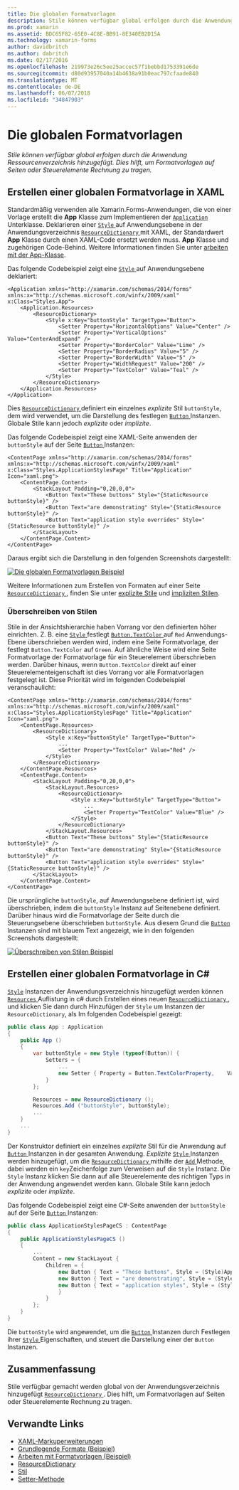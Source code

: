 ```yaml
---
title: Die globalen Formatvorlagen
description: Stile können verfügbar global erfolgen durch die Anwendung Ressourcenverzeichnis hinzugefügt. Dies hilft, um Formatvorlagen auf Seiten oder Steuerelemente Rechnung zu tragen.
ms.prod: xamarin
ms.assetid: BDC65F82-65E0-4C8E-BB91-8E340EB2D15A
ms.technology: xamarin-forms
author: davidbritch
ms.author: dabritch
ms.date: 02/17/2016
ms.openlocfilehash: 219973e26c5ee25accec57f1bebbd1753391e6de
ms.sourcegitcommit: d80d93957040a14b4638a91b0eac797cfaade840
ms.translationtype: MT
ms.contentlocale: de-DE
ms.lasthandoff: 06/07/2018
ms.locfileid: "34847903"
---
```

# <a name="global-styles"></a>Die globalen Formatvorlagen

_Stile können verfügbar global erfolgen durch die Anwendung Ressourcenverzeichnis hinzugefügt. Dies hilft, um Formatvorlagen auf Seiten oder Steuerelemente Rechnung zu tragen._

## <a name="creating-a-global-style-in-xaml"></a>Erstellen einer globalen Formatvorlage in XAML

Standardmäßig verwenden alle Xamarin.Forms-Anwendungen, die von einer Vorlage erstellt die **App** Klasse zum Implementieren der [ `Application` ](https://developer.xamarin.com/api/type/Xamarin.Forms.Application/) Unterklasse. Deklarieren einer [ `Style` ](https://developer.xamarin.com/api/type/Xamarin.Forms.Style/) auf Anwendungsebene in der Anwendungsverzeichnis [ `ResourceDictionary` ](https://developer.xamarin.com/api/type/Xamarin.Forms.ResourceDictionary/) mit XAML, der Standardwert **App** Klasse durch einen XAML-Code ersetzt werden muss. **App** Klasse und zugehörigen Code-Behind. Weitere Informationen finden Sie unter [arbeiten mit der App-Klasse](~/xamarin-forms/app-fundamentals/application-class.md).

Das folgende Codebeispiel zeigt eine [ `Style` ](https://developer.xamarin.com/api/type/Xamarin.Forms.Style/) auf Anwendungsebene deklariert:

```xaml
<Application xmlns="http://xamarin.com/schemas/2014/forms" xmlns:x="http://schemas.microsoft.com/winfx/2009/xaml" x:Class="Styles.App">
    <Application.Resources>
        <ResourceDictionary>
            <Style x:Key="buttonStyle" TargetType="Button">
                <Setter Property="HorizontalOptions" Value="Center" />
                <Setter Property="VerticalOptions" Value="CenterAndExpand" />
                <Setter Property="BorderColor" Value="Lime" />
                <Setter Property="BorderRadius" Value="5" />
                <Setter Property="BorderWidth" Value="5" />
                <Setter Property="WidthRequest" Value="200" />
                <Setter Property="TextColor" Value="Teal" />
            </Style>
        </ResourceDictionary>
    </Application.Resources>
</Application>
```

Dies [ `ResourceDictionary` ](https://developer.xamarin.com/api/type/Xamarin.Forms.ResourceDictionary/) definiert ein einzelnes *explizite* Stil `buttonStyle`, dem wird verwendet, um die Darstellung des festlegen [ `Button` ](https://developer.xamarin.com/api/type/Xamarin.Forms.Button/) Instanzen. Globale Stile kann jedoch *explizite* oder *implizite*.

Das folgende Codebeispiel zeigt eine XAML-Seite anwenden der `buttonStyle` auf der Seite [ `Button` ](https://developer.xamarin.com/api/type/Xamarin.Forms.Button/) Instanzen:

```xaml
<ContentPage xmlns="http://xamarin.com/schemas/2014/forms" xmlns:x="http://schemas.microsoft.com/winfx/2009/xaml" x:Class="Styles.ApplicationStylesPage" Title="Application" Icon="xaml.png">
    <ContentPage.Content>
        <StackLayout Padding="0,20,0,0">
            <Button Text="These buttons" Style="{StaticResource buttonStyle}" />
            <Button Text="are demonstrating" Style="{StaticResource buttonStyle}" />
            <Button Text="application style overrides" Style="{StaticResource buttonStyle}" />
        </StackLayout>
    </ContentPage.Content>
</ContentPage>
```

Daraus ergibt sich die Darstellung in den folgenden Screenshots dargestellt:

[![](application-images/application-styles-1.png "Die globalen Formatvorlagen Beispiel")](application-images/application-styles-1-large.png#lightbox "globalen Formatvorlagen-Beispiel")

Weitere Informationen zum Erstellen von Formaten auf einer Seite [ `ResourceDictionary` ](https://developer.xamarin.com/api/type/Xamarin.Forms.ResourceDictionary/), finden Sie unter [explizite Stile](~/xamarin-forms/user-interface/styles/explicit.md) und [impliziten Stilen](~/xamarin-forms/user-interface/styles/implicit.md).

### <a name="overriding-styles"></a>Überschreiben von Stilen

Stile in der Ansichtshierarchie haben Vorrang vor den definierten höher einrichten. Z. B. eine [ `Style` ](https://developer.xamarin.com/api/type/Xamarin.Forms.Style/) festlegt [ `Button.TextColor` ](https://developer.xamarin.com/api/property/Xamarin.Forms.Button.TextColor/) auf `Red` Anwendungs-Ebene überschrieben werden wird, indem eine Seite Formatvorlage, der festlegt `Button.TextColor` auf `Green`. Auf ähnliche Weise wird eine Seite Formatvorlage der Formatvorlage für ein Steuerelement überschrieben werden. Darüber hinaus, wenn `Button.TextColor` direkt auf einer Steuerelementeigenschaft ist dies Vorrang vor alle Formatvorlagen festgelegt ist. Diese Priorität wird im folgenden Codebeispiel veranschaulicht:

```xaml
<ContentPage xmlns="http://xamarin.com/schemas/2014/forms" xmlns:x="http://schemas.microsoft.com/winfx/2009/xaml" x:Class="Styles.ApplicationStylesPage" Title="Application" Icon="xaml.png">
    <ContentPage.Resources>
        <ResourceDictionary>
            <Style x:Key="buttonStyle" TargetType="Button">
                ...
                <Setter Property="TextColor" Value="Red" />
            </Style>
        </ResourceDictionary>
    </ContentPage.Resources>
    <ContentPage.Content>
        <StackLayout Padding="0,20,0,0">
            <StackLayout.Resources>
                <ResourceDictionary>
                    <Style x:Key="buttonStyle" TargetType="Button">
                        ...
                        <Setter Property="TextColor" Value="Blue" />
                    </Style>
                </ResourceDictionary>
            </StackLayout.Resources>
            <Button Text="These buttons" Style="{StaticResource buttonStyle}" />
            <Button Text="are demonstrating" Style="{StaticResource buttonStyle}" />
            <Button Text="application style overrides" Style="{StaticResource buttonStyle}" />
        </StackLayout>
    </ContentPage.Content>
</ContentPage>
```

Die ursprüngliche `buttonStyle`, auf Anwendungsebene definiert ist, wird überschrieben, indem die `buttonStyle` Instanz auf Seitenebene definiert. Darüber hinaus wird die Formatvorlage der Seite durch die Steuerungsebene überschrieben `buttonStyle`. Aus diesem Grund die [ `Button` ](https://developer.xamarin.com/api/type/Xamarin.Forms.Button/) Instanzen sind mit blauem Text angezeigt, wie in den folgenden Screenshots dargestellt:

[![](application-images/application-styles-2.png "Überschreiben von Stilen Beispiel")](application-images/application-styles-2-large.png#lightbox "überschreiben Formatvorlagen-Beispiel")

## <a name="creating-a-global-style-in-c35"></a>Erstellen einer globalen Formatvorlage in C&#35;

[`Style`](https://developer.xamarin.com/api/type/Xamarin.Forms.Style/) Instanzen der Anwendungsverzeichnis hinzugefügt werden können [ `Resources` ](https://developer.xamarin.com/api/property/Xamarin.Forms.VisualElement.Resources/) Auflistung in c# durch Erstellen eines neuen [ `ResourceDictionary` ](https://developer.xamarin.com/api/type/Xamarin.Forms.ResourceDictionary/), und klicken Sie dann durch Hinzufügen der `Style` um Instanzen der `ResourceDictionary`, als Im folgenden Codebeispiel gezeigt:

```csharp
public class App : Application
{
    public App ()
    {
        var buttonStyle = new Style (typeof(Button)) {
            Setters = {
                ...
                new Setter { Property = Button.TextColorProperty,    Value = Color.Teal }
            }
        };

        Resources = new ResourceDictionary ();
        Resources.Add ("buttonStyle", buttonStyle);
        ...
    }
    ...
}
```

Der Konstruktor definiert ein einzelnes *explizite* Stil für die Anwendung auf [ `Button` ](https://developer.xamarin.com/api/type/Xamarin.Forms.Button/) Instanzen in der gesamten Anwendung. *Explizite* [ `Style` ](https://developer.xamarin.com/api/type/Xamarin.Forms.Style/) Instanzen werden hinzugefügt, um die [ `ResourceDictionary` ](https://developer.xamarin.com/api/type/Xamarin.Forms.ResourceDictionary/) mithilfe der [ `Add` ](https://developer.xamarin.com/api/member/Xamarin.Forms.ResourceDictionary.Add/p/System.String/System.Object/) Methode, dabei werden ein `key`Zeichenfolge zum Verweisen auf die `Style` Instanz. Die `Style` Instanz klicken Sie dann auf alle Steuerelemente des richtigen Typs in der Anwendung angewendet werden kann. Globale Stile kann jedoch *explizite* oder *implizite*.

Das folgende Codebeispiel zeigt eine C#-Seite anwenden der `buttonStyle` auf der Seite [ `Button` ](https://developer.xamarin.com/api/type/Xamarin.Forms.Button/) Instanzen:

```csharp
public class ApplicationStylesPageCS : ContentPage
{
    public ApplicationStylesPageCS ()
    {
        ...
        Content = new StackLayout {
            Children = {
                new Button { Text = "These buttons", Style = (Style)Application.Current.Resources ["buttonStyle"] },
                new Button { Text = "are demonstrating", Style = (Style)Application.Current.Resources ["buttonStyle"] },
                new Button { Text = "application styles", Style = (Style)Application.Current.Resources ["buttonStyle"]
                }
            }
        };
    }
}
```

Die `buttonStyle` wird angewendet, um die [ `Button` ](https://developer.xamarin.com/api/type/Xamarin.Forms.Button/) Instanzen durch Festlegen ihrer [ `Style` ](https://developer.xamarin.com/api/property/Xamarin.Forms.VisualElement.Style/) Eigenschaften, und steuert die Darstellung einer der `Button` Instanzen.

## <a name="summary"></a>Zusammenfassung

Stile verfügbar gemacht werden global von der Anwendungsverzeichnis hinzugefügt [ `ResourceDictionary` ](https://developer.xamarin.com/api/type/Xamarin.Forms.ResourceDictionary/). Dies hilft, um Formatvorlagen auf Seiten oder Steuerelemente Rechnung zu tragen.



## <a name="related-links"></a>Verwandte Links

- [XAML-Markuperweiterungen](~/xamarin-forms/xaml/xaml-basics/xaml-markup-extensions.md)
- [Grundlegende Formate (Beispiel)](https://developer.xamarin.com/samples/xamarin-forms/UserInterface/Styles/BasicStyles/)
- [Arbeiten mit Formatvorlagen (Beispiel)](https://developer.xamarin.com/samples/xamarin-forms/WorkingWithStyles/)
- [ResourceDictionary](https://developer.xamarin.com/api/type/Xamarin.Forms.ResourceDictionary/)
- [Stil](https://developer.xamarin.com/api/type/Xamarin.Forms.Style/)
- [Setter-Methode](https://developer.xamarin.com/api/type/Xamarin.Forms.Setter/)

